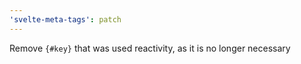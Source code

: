 ```yaml
---
'svelte-meta-tags': patch
---
```


Remove `{#key}` that was used reactivity, as it is no longer necessary